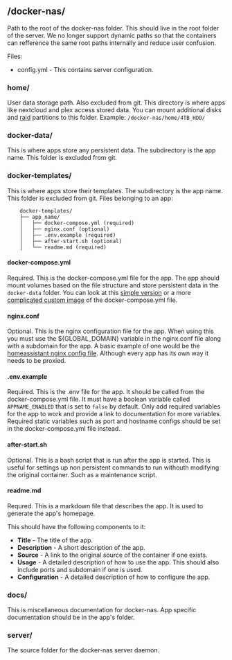 ## **/docker-nas/**

Path to the root of the docker-nas folder. This should live in the root folder of the server. We no longer support dynamic paths so that the containers can refference the same root paths internally and reduce user confusion.

Files:
 - config.yml - This contains server configuration.


### **home/**

User data storage path. Also excluded from git. This directory is where apps like nextcloud and plex access stored data. You can mount additional disks and [raid](./raid.md) partitions to this folder. Example: `/docker-nas/home/4TB_HDD/`


### **docker-data/**

This is where apps store any persistent data. The subdirectory is the app name. This folder is excluded from git.


### **docker-templates/**

This is where apps store their templates. The subdirectory is the app name. This folder is excluded from git. Files belonging to an app:


```
    docker-templates/
    ├── app_name/
    │   ├── docker-compose.yml (required)
    │   ├── nginx.conf (optional)
    │   ├── .env.example (required)
    │   ├── after-start.sh (optional)
    │   └── readme.md (required)
```

#### **docker-compose.yml**

Required. This is the docker-compose.yml file for the app. The app should mount volumes based on the file structure and store persistent data in the `docker-data` folder. You can look at this [simple version](../docker-templates/phpmyadmin/docker-compose.yml) or a more [complicated custom image](../docker-templates/samba/docker-compose.yml) of the docker-compose.yml file.

#### **nginx.conf**

Optional. This is the nginx configuration file for the app. When using this you must use the ${GLOBAL_DOMAIN} variable in the nginx.conf file along with a subdomain for the app. A basic example of one would be the [homeassistant nginx config file](../docker-templates/homeassistant/nginx.conf). Although every app has its own way it needs to be proxied.

#### **.env.example**

Required. This is the .env file for the app. It should be called from the docker-compose.yml file. It must have a boolean variable called `APPNAME_ENABLED` that is set to `false` by default. Only add required variables for the app to work and provide a link to documentation for more variables. Required static variables such as port and hostname configs should be set in the docker-compose.yml file instead.

#### **after-start.sh**

Optional. This is a bash script that is run after the app is started. This is useful for settings up non persistent commands to run withouth modifying the original container. Such as a maintenance script.

#### **readme.md**

Requred. This is a markdown file that describes the app. It is used to generate the app's homepage.

This should have the following components to it:
 - **Title** - The title of the app.
 - **Description** - A short description of the app.
 - **Source** - A link to the original source of the container if one exists.
 - **Usage** - A detailed description of how to use the app. This should also include ports and subdomain if one is used.
 - **Configuration** - A detailed description of how to configure the app.

### **docs/**

This is miscellaneous documentation for docker-nas. App specific documentation should be in the app's folder.

### **server/**

The source folder for the docker-nas server daemon.
